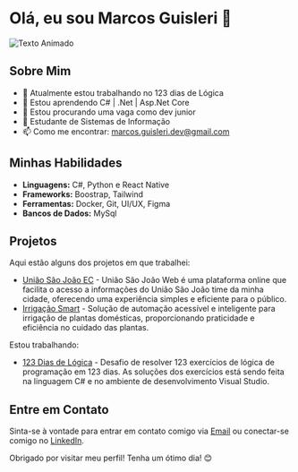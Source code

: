 # Olá, eu sou Marcos Guisleri 👋

<img src="https://readme-typing-svg.demolab.com?font=jetBrains+Mono&size=22&pause=1000&color=4169e1&width=435&lines=Bem-vindo+ao+meu+GitHub!;Feliz+2025!" alt="Texto Animado">

## Sobre Mim

- 🔭 Atualmente estou trabalhando no 123 dias de Lógica
- 🌱 Estou aprendendo C# | .Net | Asp.Net Core
- 👯 Estou procurando uma vaga como dev junior
- 🎯 Estudante de Sistemas de Informação
- 📫 Como me encontrar: marcos.guisleri.dev@gmail.com

## Minhas Habilidades

- **Linguagens:** C#, Python e React Native
- **Frameworks:** Boostrap, Tailwind
- **Ferramentas:** Docker, Git, UI/UX, Figma
- **Bancos de Dados:** MySql

## Projetos

Aqui estão alguns dos projetos em que trabalhei:

- [União São João EC](https://uniaosaojoaoweb.vercel.app/) - União São João Web é uma plataforma online que facilita o acesso a informações do União São João time da minha cidade, oferecendo uma experiência simples e eficiente para o público.
- [Irrigação Smart](https://irrigacao-smart-6qa8x13g0-marcos-guisleris-projects.vercel.app/) - Solução de automação acessível e inteligente para irrigação de plantas domésticas, proporcionando praticidade e eficiência no cuidado das plantas.

Estou trabalhando:

- [123 Dias de Lógica](https://github.com/marcosguisleri/123DiasDeLogica) - Desafio de resolver 123 exercícios de lógica de programação em 123 dias. As soluções dos exercícios está sendo feita na linguagem C# e no ambiente de desenvolvimento Visual Studio.

## Entre em Contato

Sinta-se à vontade para entrar em contato comigo via [Email](mailto:marcos.guisleri.dev@gmail.com) ou conectar-se comigo no [LinkedIn](https://www.linkedin.com/in/marcosguisleri/).

Obrigado por visitar meu perfil! Tenha um ótimo dia! 😊

